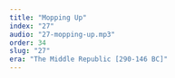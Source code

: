 ```yaml
---
title: "Mopping Up"
index: "27"
audio: "27-mopping-up.mp3"
order: 34
slug: "27"
era: "The Middle Republic [290-146 BC]"
---
```



